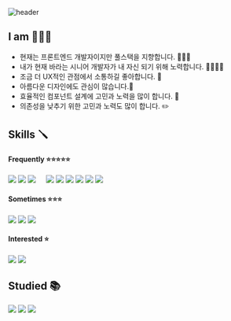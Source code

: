 ![header](https://capsule-render.vercel.app/api?type=soft&color=auto&height=60&section=header&text=규식코's%20Dev%20History%20💻&fontSize=35)

## I am 🧑🏻‍💻
- 현재는 프론트엔드 개발자이지만 풀스택을 지향합니다. 🧑🏻‍💻<br>
- 내가 현재 바라는 시니어 개발자가 내 자신 되기 위해 노력합니다. 🏃🏼🏃🏼<br>
- 조금 더 UX적인 관점에서 소통하길 좋아합니다. 🔎<br>
- 아름다운 디자인에도 관심이 많습니다.🎨<br>
- 효율적인 컴포넌트 설계에 고민과 노력을 많이 합니다. 📏<br>
- 의존성을 낮추기 위한 고민과 노력도 많이 합니다. ✏️


## Skills 🪛
#### Frequently ⭐️⭐️⭐️⭐️⭐️

<img src="https://img.shields.io/badge/javascript-F7DF1E?style=flat-square&logo=javascript&logoColor=white"/> <img src="https://img.shields.io/badge/Typescript-3178C6?style=flat-square&logo=Typescript&logoColor=white"/> <a href="https://ko.reactjs.org/"><img src="https://img.shields.io/badge/React-61dafb?style=flat-square&logo=React&logoColor=white" style="margin-right:17px"/></a> <img src="https://img.shields.io/badge/Next.js-000000?style=flat-square&logo=Next.js&logoColor=white"/> <img src="https://img.shields.io/badge/React Query-FF4154?style=flat-square&logo=React Query&logoColor=white"/> <img src="https://img.shields.io/badge/Redux-764ABC?style=flat-square&logo=Redux&logoColor=white"/> <img src="https://img.shields.io/badge/Webpack-8DD6F9?style=flat-square&logo=Webpack&logoColor=white"/> <img src="https://img.shields.io/badge/styled-components-DB7093?style=flat-square&logo=styled-components&logoColor=white"/> <img src="https://img.shields.io/badge/Sass-DB7093?style=flat-square&logo=Sass&logoColor=white"/> 


#### Sometimes ⭐️⭐️⭐️
<img src="https://img.shields.io/badge/Firebase-FFCA28?style=flat-square&logo=firebase&logoColor=white"/> <img src="https://img.shields.io/badge/Express-58A616?style=flat-square&logo=Express&logoColor=white"/> <img src="https://img.shields.io/badge/Storybook-FF4785?style=flat-square&logo=Storybook&logoColor=white"/> 


#### Interested ⭐️
<img src="https://img.shields.io/badge/Gatsby-663399?style=flat-square&logo=Gatsby&logoColor=white"/> <img src="https://img.shields.io/badge/Flutter-02569B?style=flat-square&logo=Flutter&logoColor=white"/> 

## Studied 📚
<a href="https://velog.io/@kokyusik91"><img src="https://img.shields.io/badge/Velog-3DDC84?style=flat-square&logo=Blogger&logoColor=white"/></a> <a href="https://humble-impulse-a58.notion.site/d6077115dfaa4e66bbf60316183d7b60"><img src="https://img.shields.io/badge/Notion-000000?style=flat-square&logo=Notion&logoColor=white"/></a> <a href="https://kokyusik91.github.io/"><img src="https://img.shields.io/badge/Github-181717?style=flat-square&logo=Github&logoColor=white"/></a> 
